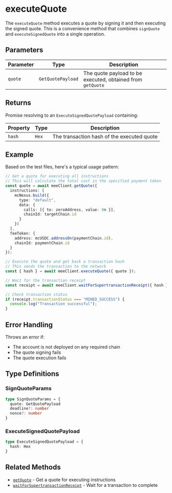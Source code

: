 # executeQuote

The `executeQuote` method executes a quote by signing it and then executing the signed quote. This is a convenience method that combines `signQuote` and `executeSignedQuote` into a single operation.

## Parameters

| Parameter | Type | Description |
|-----------|------|-------------|
| `quote` | `GetQuotePayload` | The quote payload to be executed, obtained from `getQuote` |

## Returns

Promise resolving to an `ExecuteSignedQuotePayload` containing:

| Property | Type | Description |
|----------|------|-------------|
| `hash` | `Hex` | The transaction hash of the executed quote |

## Example

Based on the test files, here's a typical usage pattern:

```typescript
// Get a quote for executing all instructions
// This will calculate the total cost in the specified payment token
const quote = await meeClient.getQuote({
  instructions: [
    mcNexus.build({
      type: "default",
      data: {
        calls: [{ to: zeroAddress, value: 0n }],
        chainId: targetChain.id
      }
    })
  ],
  feeToken: {
    address: mcUSDC.addressOn(paymentChain.id),
    chainId: paymentChain.id
  }
});

// Execute the quote and get back a transaction hash
// This sends the transaction to the network
const { hash } = await meeClient.executeQuote({ quote });

// Wait for the transaction receipt
const receipt = await meeClient.waitForSupertransactionReceipt({ hash });

// Check transaction status
if (receipt.transactionStatus === "MINED_SUCCESS") {
  console.log("Transaction successful");
}
```

## Error Handling

Throws an error if:
- The account is not deployed on any required chain
- The quote signing fails
- The quote execution fails

## Type Definitions

### SignQuoteParams
```typescript
type SignQuoteParams = {
  quote: GetQuotePayload
  deadline?: number
  nonce?: number
}
```

### ExecuteSignedQuotePayload
```typescript
type ExecuteSignedQuotePayload = {
  hash: Hex
}
```

## Related Methods

- [`getQuote`](/sdk-reference/mee-client/methods/getQuote) - Get a quote for executing instructions
- [`waitForSupertransactionReceipt`](/sdk-reference/mee-client/methods/waitForSupertransactionReceipt) - Wait for a transaction to complete
